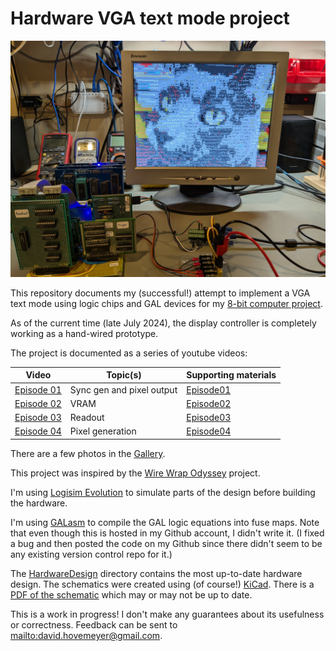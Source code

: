 # Hardware VGA text mode project

![completed prototype showing cat picture (connected to DIY 8-bit computer)](img/ingo_pic_system.jpg)

This repository documents my (successful!) attempt to implement a VGA text mode using logic chips and GAL devices for my [8-bit computer project](https://github.com/daveho/DIY8bit).

As of the current time (late July 2024), the display controller is completely working as a hand-wired prototype.

The project is documented as a series of youtube videos:

Video | Topic(s) | Supporting materials
----- | -------- |--------------------
[Episode 01](https://youtu.be/FBDaKUfpmKo) | Sync gen and pixel output | [Episode01](Episode01)
[Episode 02](https://youtu.be/wY-jgFELOBk) | VRAM | [Episode02](Episode02)
[Episode 03](https://youtu.be/mVbhe-eQTJc) | Readout | [Episode03](Episode03)
[Episode 04](https://youtu.be/JXyIJMKmy68) | Pixel generation | [Episode04](Episode04)

There are a few photos in the [Gallery](gallery.md).

This project was inspired by the [Wire Wrap Odyssey](https://wirewrapodyssey.com) project.

I'm using [Logisim Evolution](https://github.com/logisim-evolution/logisim-evolution) to simulate parts of the design before building the hardware.

I'm using [GALasm](https://github.com/daveho/GALasm) to compile the GAL logic equations into fuse maps. Note that even though this is hosted in my Github account, I didn't write it. (I fixed a bug and then posted the code on my Github since there didn't seem to be any existing version control repo for it.)

The [HardwareDesign](HardwareDesign) directory contains the most up-to-date hardware design. The schematics were created using (of course!) [KiCad](https://www.kicad.org/). There is a [PDF of the schematic](HardwareDesign/HW_VGA.pdf) which may or may not be up to date.

This is a work in progress! I don't make any guarantees about its usefulness or correctness. Feedback can be sent to <mailto:david.hovemeyer@gmail.com>.
